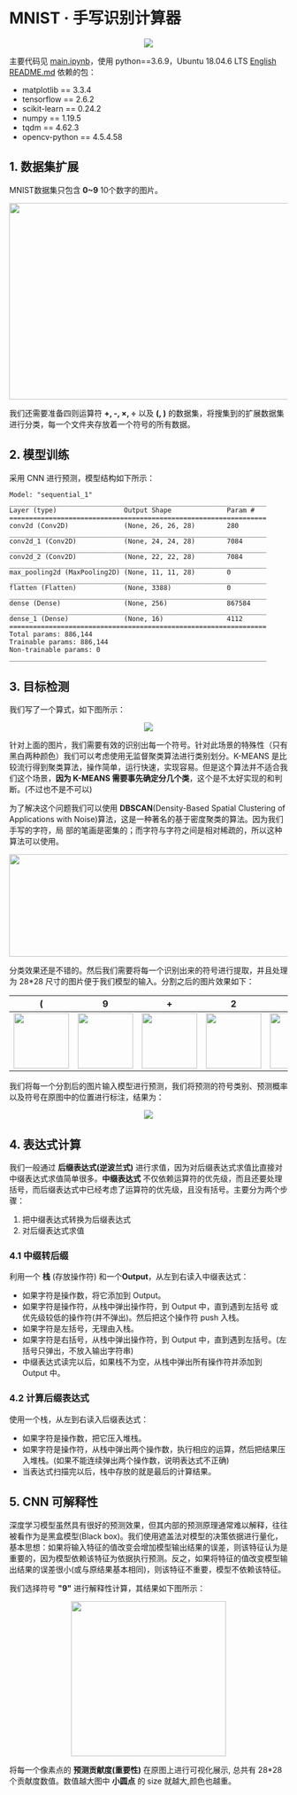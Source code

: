 # MNIST · 手写识别计算器
<div align=center>
<img src="images/main.jpg" align=center/>
</div>

主要代码见 [main.ipynb](main.ipynb)，使用 python==3.6.9，Ubuntu 18.04.6 LTS  [English README.md](readme/README.en.md)
依赖的包：
- matplotlib == 3.3.4
- tensorflow == 2.6.2
- scikit-learn == 0.24.2
- numpy == 1.19.5
- tqdm == 4.62.3
- opencv-python == 4.5.4.58

## 1. 数据集扩展
MNIST数据集只包含 **0~9** 10个数字的图片。

<div align=center>
<img src="images/mnist.png" width = "700" height = "355" align=center/>
</div>

我们还需要准备四则运算符 **+, -, ×, ÷** 以及 **(, )** 的数据集，将搜集到的扩展数据集进行分类，每一个文件夹存放着一个符号的所有数据。

## 2. 模型训练
采用 CNN 进行预测，模型结构如下所示：
```
Model: "sequential_1"
_________________________________________________________________
Layer (type)                 Output Shape              Param #   
=================================================================
conv2d (Conv2D)              (None, 26, 26, 28)        280       
_________________________________________________________________
conv2d_1 (Conv2D)            (None, 24, 24, 28)        7084      
_________________________________________________________________
conv2d_2 (Conv2D)            (None, 22, 22, 28)        7084      
_________________________________________________________________
max_pooling2d (MaxPooling2D) (None, 11, 11, 28)        0         
_________________________________________________________________
flatten (Flatten)            (None, 3388)              0         
_________________________________________________________________
dense (Dense)                (None, 256)               867584    
_________________________________________________________________
dense_1 (Dense)              (None, 16)                4112      
=================================================================
Total params: 886,144
Trainable params: 886,144
Non-trainable params: 0
_________________________________________________________________ 
```

## 3. 目标检测
我们写了一个算式，如下图所示：

<div align=center>
<img src="images/out.png" align=center/>
</div>

针对上面的图片，我们需要有效的识别出每一个符号。针对此场景的特殊性（只有黑白两种颜色）我们可以考虑使用无监督聚类算法进行类别划分。K-MEANS 是比较流行得到聚类算法，操作简单，运行快速，实现容易。但是这个算法并不适合我们这个场景，**因为 K-MEANS 需要事先确定分几个类**，这个是不太好实现的和判断。(不过也不是不可以)

为了解决这个问题我们可以使用 **DBSCAN**(Density-Based Spatial Clustering of Applications with Noise)算法，这是一种著名的基于密度聚类的算法。因为我们手写的字符，局
部的笔画是密集的；而字符与字符之间是相对稀疏的，所以这种算法可以使用。

<div align=center>
<img src="images/DBSCAN.png" width = "700" height = "185" align=center/>
</div>

分类效果还是不错的。然后我们需要将每一个识别出来的符号进行提取，并且处理为 28*28 尺寸的图片便于我们模型的输入。分割之后的图片效果如下：

|(|9|+|2|)|×|3|
|-|-|-|-|-|-|-|
|<img src="images/split/0.png" width = "100" height = "100" align=center/>|<img src="images/split/2.png" width = "100" height = "100" align=center/>|<img src="images/split/6.png" width = "100" height = "100" align=center/>|<img src="images/split/4.png" width = "100" height = "100" align=center/>|<img src="images/split/1.png" width = "100" height = "100" align=center/>|<img src="images/split/5.png" width = "100" height = "100" align=center/>|<img src="images/split/3.png" width = "100" height = "100" align=center/>|

我们将每一个分割后的图片输入模型进行预测，我们将预测的符号类别、预测概率以及符号在原图中的位置进行标注，结果为：
<div align=center>
<img src="images/current.png" align=center/>
</div>

## 4. 表达式计算

我们一般通过 **后缀表达式(逆波兰式)** 进行求值，因为对后缀表达式求值比直接对中缀表达式求值简单很多。**中缀表达式** 不仅依赖运算符的优先级，而且还要处理括号，而后缀表达式中已经考虑了运算符的优先级，且没有括号。主要分为两个步骤：
1. 把中缀表达式转换为后缀表达式
2. 对后缀表达式求值

### 4.1 中缀转后缀
利用一个 **栈** (存放操作符) 和一个**Output**，从左到右读入中缀表达式：
- 如果字符是操作数，将它添加到 Output。
- 如果字符是操作符，从栈中弹出操作符，到 Output 中，直到遇到左括号 或 优先级较低的操作符(并不弹出)。然后把这个操作符 push 入栈。
- 如果字符是左括号，无理由入栈。
- 如果字符是右括号，从栈中弹出操作符，到 Output 中，直到遇到左括号。(左括号只弹出，不放入输出字符串)
- 中缀表达式读完以后，如果栈不为空，从栈中弹出所有操作符并添加到 Output 中。

### 4.2 计算后缀表达式
使用一个栈，从左到右读入后缀表达式：
- 如果字符是操作数，把它压入堆栈。
- 如果字符是操作符，从栈中弹出两个操作数，执行相应的运算，然后把结果压入堆栈。(如果不能连续弹出两个操作数，说明表达式不正确)
- 当表达式扫描完以后，栈中存放的就是最后的计算结果。

## 5. CNN 可解释性
深度学习模型虽然具有很好的预测效果，但其内部的预测原理通常难以解释，往往被看作为是黑盒模型(Black box)。我们使用遮盖法对模型的决策依据进行量化，基本思想：如果将输入特征的值改变会增加模型输出结果的误差，则该特征认为是重要的，因为模型依赖该特征为依据执行预测。反之，如果将特征的值改变模型输出结果的误差很小(或与原结果基本相同)，则该特征不重要，模型不依赖该特征。

我们选择符号 **"9"** 进行解释性计算，其结果如下图所示：

<div align=center>
<img src="images/split/exp.png" width = "280" height = "280" >
</div>

将每一个像素点的 **预测贡献度(重要性)** 在原图上进行可视化展示, 总共有 28*28 个贡献度数值。数值越大图中 **小圆点** 的 size 就越大,颜色也越重。  
